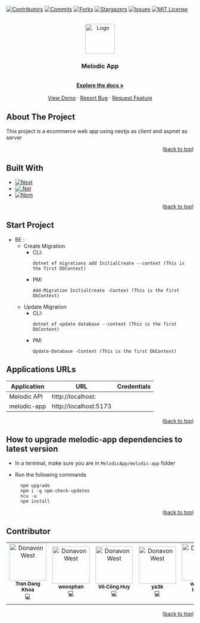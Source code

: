 <a id="readme-top"></a>

[![Contributors][contributors-shield]][contributors-url]
[![Commits][commits-shield]][commits-url]
[![Forks][forks-shield]][forks-url]
[![Stargazers][stars-shield]][stars-url]
[![Issues][issues-shield]][issues-url]
[![MIT License][license-shield]][license-url]

<!-- PROJECT LOGO -->
<br />
<div align="center">
  <a href="https://github.com/dokkazy/MelodicApp">
    <img src="images/OIG3.png" alt="Logo" width="80" height="80">
  </a>

  <h3 align="center">Melodic App</h3>

  <p align="center">
    <br />
    <a href="#"><strong>Explore the docs »</strong></a>
    <br />
    <br />
    <a href="">View Demo</a>
    ·
    <a href="https://github.com/dokkazy/MelodicApp/issues">Report Bug</a>
    ·
    <a href="https://github.com/dokkazy/MelodicApp/issues">Request Feature</a>
  </p>
</div>


<!-- TABLE OF CONTENTS -->
<!-- 
<details>
  <summary>Table of Contents</summary>
  <ol>
    <li>
      <a href="#about-the-project">About The Project</a>
      <ul>
        <li><a href="#built-with">Built With</a></li>
      </ul>
    </li>
    <li>
      <a href="#start-environment">Start Environment</a>
    </li>
    <li><a href="#testing-cvproject-server-endpoints">Testing cvproject-server endpoints</a></li>
    <li><a href="#shutdown">Shutdown</a></li>
    <li><a href="#how-to-upgrade-cvproject-ui-dependencies-to-latest-version">How to upgrade cvproject-ui dependencies to latest version</a></li>
    <li><a href="#contributing">Contributing</a></li>
    <li><a href="#contributor">Contributor</a></li>
  </ol>
</details>
-->

<!-- ABOUT THE PROJECT -->


## About The Project

<!--[![Product Name Screen Shot][product-screenshot]](https://example.com)-->

This project is a ecommerce web app using nextjs as client and aspnet as server

<p align="right">(<a href="#readme-top">back to top</a>)</p>


## Built With
<!--
- [`Java 17+`](https://www.oracle.com/java/technologies/downloads/#java17)
- [`npm`](https://docs.npmjs.com/downloading-and-installing-node-js-and-npm)
- [`Docker`](https://www.docker.com/)
- [`Keycloak`](https://www.keycloak.org/)
-->

* [![Next][Next.js]][Next-url]
* [![.Net][dotnet.microsoft.com]][dotnet-url]
* [![Npm][npm.com]][npm-url]

<p align="right">(<a href="#readme-top">back to top</a>)</p>



<!-- GETTING STARTED -->
## Start Project
- BE :
  - Create Migration
    - CLI:
      ```
      dotnet ef migrations add InitialCreate --context (This is the first DbContext)
      ```
    - PM:
      ```
      Add-Migration InitialCreate -Context (This is the first DbContext)
      ```
  - Update Migration
    - CLI:
      ```
      dotnet ef update database --context (This is the first DbContext)
      ```
    - PM:
      ```
      Update-Database -Context (This is the first DbContext)
      ```

## Applications URLs

| Application       | URL                                   | Credentials                           |
|-------------------|---------------------------------------|---------------------------------------|
| Melodic API       | http://localhost:                     |                                       |
| melodic-app       | http://localhost:5173                 |                                       |


<p align="right">(<a href="#readme-top">back to top</a>)</p>


## How to upgrade melodic-app dependencies to latest version

- In a terminal, make sure you are in `MelodicApp/melodic-app` folder

- Run the following commands
  ```
    npm upgrade
    npm i -g npm-check-updates
    ncu -u
    npm install
  ```
<p align="right">(<a href="#readme-top">back to top</a>)</p>

<!-- CONTRIBUTING -->
<!--
## Contributing

Contributions are what make the open source community such an amazing place to learn, inspire, and create. Any contributions you make are **greatly appreciated**.

If you have a suggestion that would make this better, please fork the repo and create a pull request. You can also simply open an issue with the tag "enhancement".
Don't forget to give the project a star! Thanks again!

1. Fork the Project
2. Create your Feature Branch (`git checkout -b feature/AmazingFeature`)
3. Commit your Changes (`git commit -m 'Add some AmazingFeature'`)
4. Push to the Branch (`git push origin feature/AmazingFeature`)
5. Open a Pull Request

<p align="right">(<a href="#readme-top">back to top</a>)</p>
-->
## Contributor

<table>
  <tr align="center">
    <td align="center"><a href="https://github.com/kh0abug"><img src="https://avatars.githubusercontent.com/u/134161378?v=4" width="100px;" alt="Donavon West"/><br /><sub><b>Tran Dang Khoa</b></sub></a><br />💻</a></td>
    <td align="center"><a href="https://github.com/wnosphan"><img src="https://avatars.githubusercontent.com/u/158177389?v=4" width="100px;" alt="Donavon West"/><br /><sub><b>wnosphan</b></sub></a><br />💻</a></td>
    <td align="center"><a href="https://github.com/dokkazy"><img src="https://avatars.githubusercontent.com/u/87236537?v=4" width="100px;" alt="Donavon West"/><br /><sub><b>Võ Công Huy</b></sub></a><br />💻</a></td>
    </td>
    <td align="center"><a href="https://github.com/ya3k"><img src="https://avatars.githubusercontent.com/u/98958049?v=4" width="100px;" alt="Donavon West"/><br /><sub><b>ya3k</b></sub></a><br />💻</a></td>
    <td align="center"><a href="https://github.com/william-le1004"><img src="https://avatars.githubusercontent.com/u/87595769?v=4" width="100px;" alt="Donavon West"/><br /><sub><b>william-le1004</b></sub></a><br />💻</a></td>
   
  </tr>
</table>

<p align="right">(<a href="#readme-top">back to top</a>)</p>



<!-- MARKDOWN LINKS & IMAGES -->
<!-- https://www.markdownguide.org/basic-syntax/#reference-style-links -->
[contributors-shield]: https://img.shields.io/github/contributors/dokkazy/MelodicApp.svg?style=for-the-badge
[contributors-url]: https://github.com/dokkazy/MelodicApp/graphs/contributors
[commits-shield]: https://img.shields.io/github/commit-activity/w/dokkazy/MelodicApp?style=for-the-badge&labelColor=000000
[commits-url]: https://github.com/dokkazy/MelodicApp/graphs/commit-activity
[forks-shield]: https://img.shields.io/github/forks/dokkazy/MelodicApp.svg?style=for-the-badge
[forks-url]: https://github.com/dokkazy/MelodicApp/network/members
[stars-shield]: https://img.shields.io/github/stars/dokkazy/MelodicApp.svg?style=for-the-badge
[stars-url]: https://github.com/dokkazy/MelodicApp/stargazers
[issues-shield]: https://img.shields.io/github/issues/dokkazy/MelodicApp.svg?style=for-the-badge
[issues-url]: https://github.com/dokkazy/MelodicApp/issues
[license-shield]: https://img.shields.io/github/license/dokkazy/MelodicApp.svg?style=for-the-badge
[license-url]: https://github.com/dokkazy/MelodicApp/blob/master/LICENSE.txt
[product-screenshot]: images/OIG3.png
[Next.js]: https://img.shields.io/badge/Next-14-black?style=for-the-badge&logo=next.js&logoColor=white
[Next-url]: https://nextjs.org/
[dotnet.microsoft.com]: https://img.shields.io/badge/.NET-8-5C2D91?style=for-the-badge&logo=.net&logoColor=white
[dotnet-url]: https://dotnet.microsoft.com/en-us/apps/aspnet
[npm.com]: https://img.shields.io/badge/npm-ccc?style=for-the-badge&logo=npm&logoColor=#fff
[npm-url]: https://www.npmjs.com

